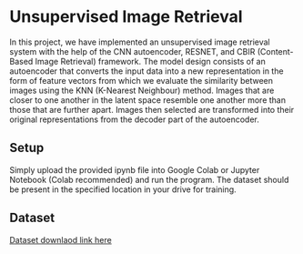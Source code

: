 # Unsupervised Image Retrieval
In this project, we have implemented an unsupervised image retrieval system with the help of the CNN autoencoder, RESNET, and CBIR (Content-Based Image Retrieval) framework. The model design consists of an autoencoder that converts the input data into a new representation in the form of feature vectors from which we evaluate the similarity between images using the KNN (K-Nearest Neighbour) method. Images that are closer to one another in the latent space resemble one another more than those that are further apart. Images then selected are transformed into their original representations from the decoder part of the autoencoder.
## Setup
Simply upload the provided ipynb file into Google Colab or Jupyter Notebook (Colab recommended) and run the program. The dataset should be present in the specified location in your drive for training.

## Dataset
[Dataset downlaod link here](http://vis-www.cs.umass.edu/lfw/)


